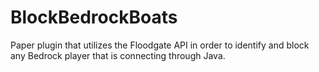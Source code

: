 # BlockBedrockBoats
Paper plugin that utilizes the Floodgate API in order to identify and block any Bedrock player that is connecting through Java.
